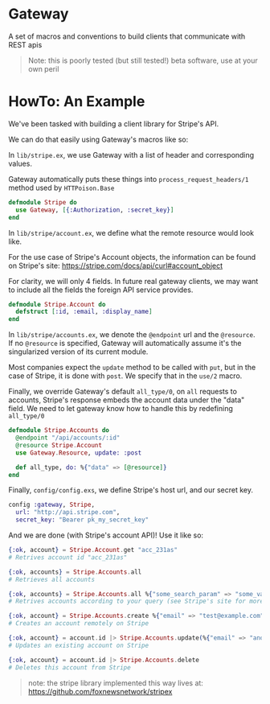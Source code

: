 Gateway
=======

A set of macros and conventions to build clients that communicate with REST apis

>Note: this is poorly tested (but still tested!) beta software, use at your own peril

HowTo: An Example
=================

We've been tasked with building a client library for Stripe's API.

We can do that easily using Gateway's macros like so:

In `lib/stripe.ex`, we use Gateway with a list of header and corresponding values.

Gateway automatically puts these things into `process_request_headers/1` method used by `HTTPoison.Base`
```elixir
defmodule Stripe do
  use Gateway, [{:Authorization, :secret_key}]
end
```

In `lib/stripe/account.ex`, we define what the remote resource would look like.

For the use case of Stripe's Account objects, the information can be found on Stripe's site: https://stripe.com/docs/api/curl#account_object

For clarity, we will only 4 fields. In future real gateway clients, we may want to include all the fields the foreign API service provides.
```elixir
defmodule Stripe.Account do
  defstruct [:id, :email, :display_name]
end
```

In `lib/stripe/accounts.ex`, we denote the `@endpoint` url and the `@resource`. If no `@resource` is specified, Gateway will automatically assume it's the singularized version of its current module.

Most companies expect the `update` method to be called with `put`, but in the case of Stripe, it is done with `post`. We specify that in the `use/2` macro.

Finally, we override Gateway's default `all_type/0`, on `all` requests to accounts, Stripe's response embeds the account data under the "data" field. We need to let gateway know how to handle this by redefining `all_type/0`
```elixir
defmodule Stripe.Accounts do
  @endpoint "/api/accounts/:id"
  @resource Stripe.Account
  use Gateway.Resource, update: :post

  def all_type, do: %{"data" => [@resource]}
end
```

Finally, `config/config.exs`, we define Stripe's host url, and our secret key.
```elixir
config :gateway, Stripe,
  url: "http://api.stripe.com",
  secret_key: "Bearer pk_my_secret_key"
```

And we are done (with Stripe's account API)! Use it like so:

```elixir
{:ok, account} = Stripe.Account.get "acc_231as"
# Retrives account id "acc_231as"

{:ok, accounts} = Stripe.Accounts.all
# Retrieves all accounts

{:ok, accounts} = Stripe.Accounts.all %{"some_search_param" => "some_value"}
# Retrives accounts according to your query (see Stripe's site for more details)

{:ok, account} = Stripe.Accounts.create %{"email" => "test@example.com", "other_fields" => "other_values"}
# Creates an account remotely on Stripe

{:ok, account} = account.id |> Stripe.Accounts.update(%{"email" => "another-email@example.com"})
# Updates an existing account on Stripe

{:ok, account} = account.id |> Stripe.Accounts.delete
# Deletes this account from Stripe
```

>note: the stripe library implemented this way lives at: 
> https://github.com/foxnewsnetwork/stripex